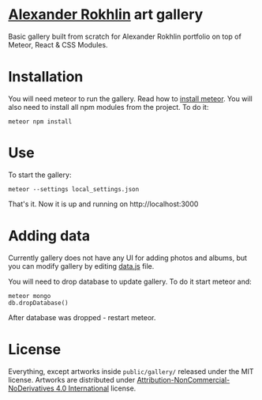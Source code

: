 [Alexander Rokhlin](http://rokhlinart.com) art gallery
===

Basic gallery built from scratch for Alexander Rokhlin portfolio on top of Meteor, React & CSS Modules.

Installation
===

You will need meteor to run the gallery. Read how to [install meteor](https://www.meteor.com/install). You will also need to install all npm modules from the project. To do it:

```
meteor npm install
```

Use
===
To start the gallery:

```
meteor --settings local_settings.json
```

That's it. Now it is up and running on http://localhost:3000


Adding data
===

Currently gallery does not have any UI for adding photos and albums, but you can modify gallery by editing [data.js](https://github.com/dtsepelev/rokhlinart/blob/master/imports/startup/server/data.js) file.

You will need to drop database to update gallery. To do it start meteor and:
```
meteor mongo
db.dropDatabase()
```
After database was dropped - restart meteor.

License
===

Everything, except artworks inside `public/gallery/` released under the MIT license.
Artworks are distributed under [Attribution-NonCommercial-NoDerivatives 4.0 International](http://creativecommons.org/licenses/by-nc-nd/4.0/) license.